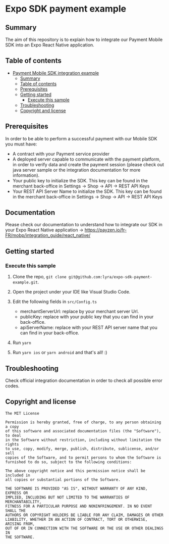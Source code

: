 # Expo SDK payment example

## Summary

The aim of this repository is to explain how to integrate our Payment Mobile SDK into an Expo React Native application.

## Table of contents

- [Payment Mobile SDK integration example](#expo-sdk-payment-example)
  - [Summary](#summary)
  - [Table of contents](#table-of-contents)
  - [Prerequisites](#prerequisites)
  - [Getting started](#getting-started)
    - [Execute this sample](#execute-this-sample)
  - [Troubleshooting](#troubleshooting)
  - [Copyright and license](#copyright-and-license)

## Prerequisites

In order to be able to perform a successful payment with our Mobile SDK you must have:

- A contract with your Payment service provider
- A deployed server capable to communicate with the payment platform, in order to verify data and create the payment session (please check out java server sample or the integration documentation for more information).
- Your public key to initialize the SDK. This key can be found in the merchant back-office in Settings -> Shop -> API -> REST API Keys
- Your REST API Server Name to initialize the SDK. This key can be found in the merchant back-office in Settings -> Shop -> API -> REST API Keys

## Documentation

Please check our documentation to understand how to integrate our SDK in your Expo React Native application -> https://payzen.io/fr-FR/mobp/integration_guide/react_native/

## Getting started

### Execute this sample

1. Clone the repo, `git clone git@github.com:lyra/expo-sdk-payment-example.git`.

2. Open the project under your IDE like Visual Studio Code.

3. Edit the following fields in `src/Config.ts`

   - merchantServerUrl: replace by your merchant server Url.
   - publicKey: replace with your public key that you can find in your back-office.
   - apiServerName: replace with your REST API server name that you can find in your back-office.

4. Run `yarn`
5. Run `yarn ios` or `yarn android` and that's all! :)

## Troubleshooting

Check official integration documentation in order to check all possible error codes.

## Copyright and license

    The MIT License

    Permission is hereby granted, free of charge, to any person obtaining a copy
    of this software and associated documentation files (the "Software"), to deal
    in the Software without restriction, including without limitation the rights
    to use, copy, modify, merge, publish, distribute, sublicense, and/or sell
    copies of the Software, and to permit persons to whom the Software is
    furnished to do so, subject to the following conditions:

    The above copyright notice and this permission notice shall be included in
    all copies or substantial portions of the Software.

    THE SOFTWARE IS PROVIDED "AS IS", WITHOUT WARRANTY OF ANY KIND, EXPRESS OR
    IMPLIED, INCLUDING BUT NOT LIMITED TO THE WARRANTIES OF MERCHANTABILITY,
    FITNESS FOR A PARTICULAR PURPOSE AND NONINFRINGEMENT. IN NO EVENT SHALL THE
    AUTHORS OR COPYRIGHT HOLDERS BE LIABLE FOR ANY CLAIM, DAMAGES OR OTHER
    LIABILITY, WHETHER IN AN ACTION OF CONTRACT, TORT OR OTHERWISE, ARISING FROM,
    OUT OF OR IN CONNECTION WITH THE SOFTWARE OR THE USE OR OTHER DEALINGS IN
    THE SOFTWARE.
